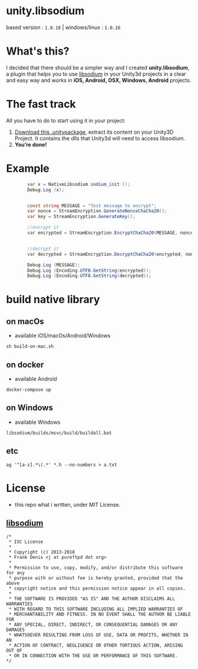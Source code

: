 unity.libsodium
===============


based version : `1.0.10` | windows/linux : `1.0.16`

# What's this?

 I decided that there should be a simpler way and I created **unity.libsodium**, a plugin that helps you to use [libsodium](https://github.com/jedisct1/libsodium/) in your Unity3d projects in a clear and easy way and works in **iOS, Android, OSX, Windows, Android** projects.


# The fast track
 All you have to do to start using it in your project:

1. [Download this .unitypackage](https://github.com/netpyoung/unity.libsodium/raw/master/libsodium-0.0.1.unitypackage), extract its content on your Unity3D Project. It contains the dlls that Unity3d will need to access libsodium.
4. **You’re done!**

# Example

``` csharp
		var x = NativeLibsodium.sodium_init ();
		Debug.Log (x);


		const string MESSAGE = "Test message to encrypt";
		var nonce = StreamEncryption.GenerateNonceChaCha20();
		var key = StreamEncryption.GenerateKey();

		//encrypt it
		var encrypted = StreamEncryption.EncryptChaCha20(MESSAGE, nonce, key);


		//decrypt it
		var decrypted = StreamEncryption.DecryptChaCha20(encrypted, nonce, key);

		Debug.Log (MESSAGE);
		Debug.Log (Encoding.UTF8.GetString(encrypted));
		Debug.Log (Encoding.UTF8.GetString(decrypted));
```


# build native library

## on macOs
* available iOS/macOs/Android/Windows

```
sh build-on-mac.sh
```

## on docker
* available Android

```
docker-compose up
```

## on Windows
* available Windows

```
libsodium/builds/msvc/build/buildall.bat
```

## etc
`ag '^[a-z].*\(.*' *.h --no-numbers > a.txt`


# License
* this repo what i written, under MIT License.

##  [libsodium](https://github.com/jedisct1/libsodium/)

``` license
/*
 * ISC License
 *
 * Copyright (c) 2013-2018
 * Frank Denis <j at pureftpd dot org>
 *
 * Permission to use, copy, modify, and/or distribute this software for any
 * purpose with or without fee is hereby granted, provided that the above
 * copyright notice and this permission notice appear in all copies.
 *
 * THE SOFTWARE IS PROVIDED "AS IS" AND THE AUTHOR DISCLAIMS ALL WARRANTIES
 * WITH REGARD TO THIS SOFTWARE INCLUDING ALL IMPLIED WARRANTIES OF
 * MERCHANTABILITY AND FITNESS. IN NO EVENT SHALL THE AUTHOR BE LIABLE FOR
 * ANY SPECIAL, DIRECT, INDIRECT, OR CONSEQUENTIAL DAMAGES OR ANY DAMAGES
 * WHATSOEVER RESULTING FROM LOSS OF USE, DATA OR PROFITS, WHETHER IN AN
 * ACTION OF CONTRACT, NEGLIGENCE OR OTHER TORTIOUS ACTION, ARISING OUT OF
 * OR IN CONNECTION WITH THE USE OR PERFORMANCE OF THIS SOFTWARE.
*/
```
